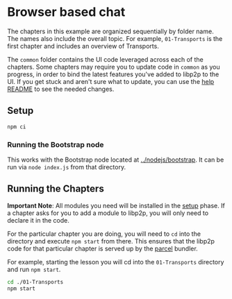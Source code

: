 # Browser based chat

The chapters in this example are organized sequentially by folder name. The names also include the overall topic. For example, `01-Transports` is the first chapter and includes an overview of Transports.

The `common` folder contains the UI code leveraged across each of the chapters. Some chapters may require you to update code in `common` as you progress, in order to bind the latest features you've added to libp2p to the UI. If you get stuck and aren't sure what to update, you can use the [help README][help] to see the needed changes.

## Setup
```sh
npm ci
```

### Running the Bootstrap node
This works with the Bootstrap node located at [../nodejs/bootstrap](../nodejs/bootstrap). It can be run via `node index.js` from that directory.

## Running the Chapters

**Important Note**: All modules you need will be installed in the [setup][setup] phase. If a chapter asks for you to add a module to libp2p, you will only need to declare it in the code.

For the particular chapter you are doing, you will need to `cd` into the directory and execute `npm start` from there. This ensures that the libp2p code for that particular chapter is served up by the [parcel][parcel] bundler.

For example, starting the lesson you will cd into the `01-Transports` directory and run `npm start`.

```sh
cd ./01-Transports
npm start
```

[parcel]: https://parceljs.org
[setup]: #setup
[help]: ./help/README.md